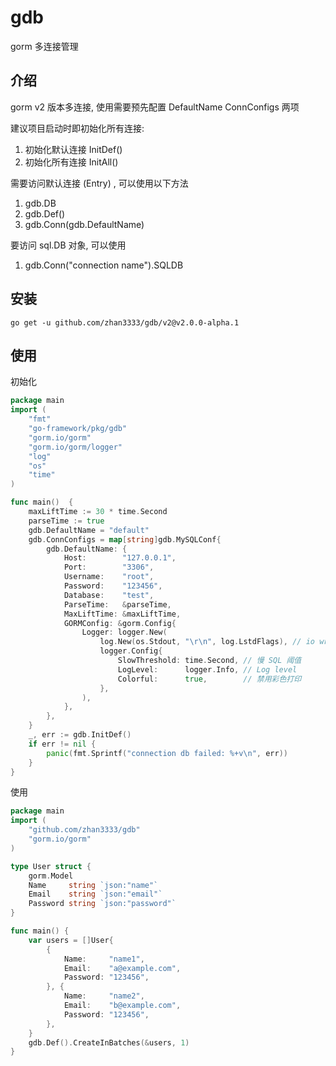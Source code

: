 # gdb

gorm 多连接管理

## 介绍

gorm v2 版本多连接, 使用需要预先配置 DefaultName ConnConfigs 两项

建议项目启动时即初始化所有连接:

1. 初始化默认连接 InitDef()
2. 初始化所有连接 InitAll()

需要访问默认连接 (Entry) , 可以使用以下方法

1. gdb.DB
2. gdb.Def()
3. gdb.Conn(gdb.DefaultName)

要访问 sql.DB 对象, 可以使用

1. gdb.Conn("connection name").SQLDB

## 安装

`go get -u github.com/zhan3333/gdb/v2@v2.0.0-alpha.1`

## 使用

初始化
```go
package main
import (
    "fmt"
    "go-framework/pkg/gdb"
    "gorm.io/gorm"
    "gorm.io/gorm/logger"
    "log"
    "os"
    "time"
)

func main()  {
    maxLiftTime := 30 * time.Second
	parseTime := true
	gdb.DefaultName = "default"
	gdb.ConnConfigs = map[string]gdb.MySQLConf{
		gdb.DefaultName: {
			Host:        "127.0.0.1",
			Port:        "3306",
			Username:    "root",
			Password:    "123456",
			Database:    "test",
			ParseTime:   &parseTime,
			MaxLiftTime: &maxLiftTime,
			GORMConfig: &gorm.Config{
				Logger: logger.New(
					log.New(os.Stdout, "\r\n", log.LstdFlags), // io writer
					logger.Config{
						SlowThreshold: time.Second, // 慢 SQL 阈值
						LogLevel:      logger.Info, // Log level
						Colorful:      true,        // 禁用彩色打印
					},
				),
			},
		},
	} 
    _, err := gdb.InitDef()
    if err != nil {
        panic(fmt.Sprintf("connection db failed: %+v\n", err))
    }
}
```

使用

```go
package main
import (
    "github.com/zhan3333/gdb"
    "gorm.io/gorm"
)

type User struct {
	gorm.Model
	Name     string `json:"name"`
	Email    string `json:"email"`
	Password string `json:"password"`
}

func main() {
    var users = []User{
		{
			Name:     "name1",
			Email:    "a@example.com",
			Password: "123456",
		}, {
			Name:     "name2",
			Email:    "b@example.com",
			Password: "123456",
		},
	}
	gdb.Def().CreateInBatches(&users, 1)
}
```